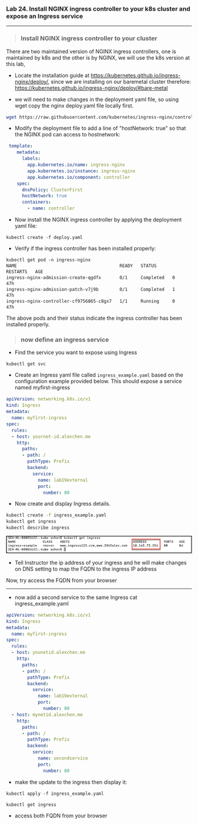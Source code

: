 ### Lab 24. Install NGINX ingress controller to your k8s cluster and expose an Ingress service
___

> ### Install NGINX ingress controller to your cluster

There are two maintained version of NGINX ingress controllers, one is maintained by k8s and the other is by NGINX, we will use the k8s version at this lab,

* Locate the installation guide at https://kubernetes.github.io/ingress-nginx/deploy/, since we are installing on our baremetal cluster therefore:
https://kubernetes.github.io/ingress-nginx/deploy/#bare-metal

* we will need to make changes in the deployment yaml file, so using wget copy the nginx deploy.yaml file locally first.

```bash
wget https://raw.githubusercontent.com/kubernetes/ingress-nginx/controller-v0.41.2/deploy/static/provider/baremetal/deploy.yaml
```

* Modify the deployment file to add a line of "hostNetwork: true" so that the NGINX pod can access to hostnetwork:

```yaml
 template:
    metadata:
      labels:
        app.kubernetes.io/name: ingress-nginx
        app.kubernetes.io/instance: ingress-nginx
        app.kubernetes.io/component: controller
    spec:
      dnsPolicy: ClusterFirst
      hostNetwork: true
      containers:
        - name: controller          
``` 

* Now install the NGINX ingress controller by applying the deployment yaml file:
```
kubectl create -f deploy.yaml
```
* Verify if the ingress controller has been installed properly:

```
kubectl get pod -n ingress-nginx
NAME                                       READY   STATUS      RESTARTS   AGE
ingress-nginx-admission-create-qgdfx       0/1     Completed   0          47h
ingress-nginx-admission-patch-v7j9b        0/1     Completed   1          47h
ingress-nginx-controller-cf9756865-c8gx7   1/1     Running     0          47h
```

The above pods and their status indicate the ingress controller has been installed properly.

> ### now define an ingress service

* Find the service you want to expose using Ingress

```
kubectl get svc
```
* Create an Ingress yaml file called `ingress_example.yaml` based on the configuration example provided below.  This should expose a service named myfirst-ingress

```yaml
apiVersion: networking.k8s.io/v1
kind: Ingress
metadata:
  name: myfirst-ingress
spec:
  rules:
  - host: yournet-id.alexchen.me
    http:
      paths:
      - path: /
        pathType: Prefix        
        backend:
          service:
            name: lab19external
            port:
              number: 80
```

* Now create and display Ingress details.

```bash
kubectl create -f ingress_example.yaml
kubectl get ingress
kubectl describe ingress
```
![ingress controller](https://github.com/alexchenuw/devopslabs/blob/main/Lab-24/ingress-lab24.png)

* Tell Instructor the ip address of your ingress and he will make changes on DNS setting to map the FQDN to the ingress IP address

Now, try access the FQDN from your browser


___
* now add a second service to the same Ingress
cat ingress_example.yaml
```yaml
apiVersion: networking.k8s.io/v1
kind: Ingress
metadata:
  name: myfirst-ingress
spec:
  rules:
  - host: younetid.alexchen.me
    http:
      paths:
      - path: /
        pathType: Prefix        
        backend:
          service:
            name: lab19external
            port:
              number: 80
  - host: mynetid.alexchen.me
    http:
      paths:
      - path: /
        pathType: Prefix        
        backend:
          service:
            name: secondservice
            port:
              number: 80

```
* make the update to the ingress then display it:

```
kubectl apply -f ingress_example.yaml
```
```
kubectl get ingress
```

*  access both FQDN from your browser 


